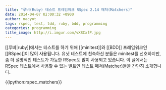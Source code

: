 ```yaml
---
title: "루비(Ruby) 테스트 프레임워크 RSpec 2.14 매쳐(Matchers)"
date: 2014-04-07 02:00:32 +0900
author: nacyot
tags: rspec, test, tdd, ruby, bdd, programming
categories: programming
title_image: http://i.imgur.com/vX8CxfP.jpg
---
```


[[루비|ruby]]에서는 테스트를 하기 위해 [[minitest]]와 [[BDD]] 프레임워크인 [[RSpec]]이 많이 사용됩니다. 유닛 테스트에 친숙하신 분들은 minitest를 선호하지만, 좀 더 설명적인 테스트가 가능한 RSpec도 많이 사용되고 있습니다. 이 글에서는 RSpec 테스트에서 사용할 수 있는 빌트인 테스트 매쳐(Matcher)들을 간단히 소개합니다.

<!--more-->

{{ipython:rspec_matchers}}
